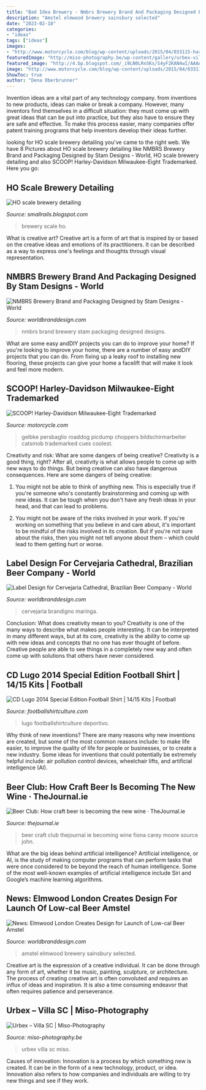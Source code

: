 ```yaml
---
title: "Bad Idea Brewery - Nmbrs Brewery Brand And Packaging Designed By Stam Designs"
description: "Amstel elmwood brewery sainsbury selected"
date: "2023-02-18"
categories:
- "ideas"
tags: ["ideas"]
images:
- "http://www.motorcycle.com/blog/wp-content/uploads/2015/04/033115-harley-davidson-milwaukee-eight-wild-bill-gelbke.jpg"
featuredImage: "http://miso-photography.be/wp-content/gallery/urbex-villa-sc/13.jpg"
featured_image: "http://4.bp.blogspot.com/_i9LN0LRnSKs/S4yF2KAN4wI/AAAAAAAABPk/kuUQxER5C7c/w1200-h630-p-k-no-nu/DSCN0043.JPG"
image: "http://www.motorcycle.com/blog/wp-content/uploads/2015/04/033115-harley-davidson-milwaukee-eight-wild-bill-gelbke.jpg"
ShowToc: true
author: "Dena Oberbrunner"
---
```



Invention ideas are a vital part of any technology company. from inventions to new products, ideas can make or break a company. However, many inventors find themselves in a difficult situation: they must come up with great ideas that can be put into practice, but they also have to ensure they are safe and effective. To make this process easier, many companies offer patent training programs that help inventors develop their ideas further.

	

		
looking for HO scale brewery detailing you've came to the right web. We have 8 Pictures about HO scale brewery detailing like NMBRS Brewery Brand and Packaging Designed by Stam Designs - World, HO scale brewery detailing and also SCOOP! Harley-Davidson Milwaukee-Eight Trademarked. Here you go:
		
    
## HO Scale Brewery Detailing

<img loading=lazy src="http://4.bp.blogspot.com/_i9LN0LRnSKs/S4yF2KAN4wI/AAAAAAAABPk/kuUQxER5C7c/w1200-h630-p-k-no-nu/DSCN0043.JPG" onerror="this.onerror=null;this.src='https://tse4.mm.bing.net/th?id=OIP.bLUXpgcCE0ow70Um2qJgBgHaD4&amp;pid=15.1';" alt="HO scale brewery detailing">

_Source: smallrails.blogspot.com_

>brewery scale ho. 

	

What is creative art?
Creative art is a form of art that is inspired by or based on the creative ideas and emotions of its practitioners. It can be described as a way to express one's feelings and thoughts through visual representation.

    
## NMBRS Brewery Brand And Packaging Designed By Stam Designs - World

<img loading=lazy src="https://worldbranddesign.com/wp-content/uploads/2020/09/NMBRS_Brewery9.jpg" onerror="this.onerror=null;this.src='https://tse4.mm.bing.net/th?id=OIP.Oe6zr7R9LqgkWvld0-vA2QHaEL&amp;pid=15.1';" alt="NMBRS Brewery Brand and Packaging Designed by Stam Designs - World">

_Source: worldbranddesign.com_

>nmbrs brand brewery stam packaging designed designs. 

	

What are some easy andDIY projects you can do to improve your home?
If you're looking to improve your home, there are a number of easy andDIY projects that you can do. From fixing up a leaky roof to installing new flooring, these projects can give your home a facelift that will make it look and feel more modern.

    
## SCOOP! Harley-Davidson Milwaukee-Eight Trademarked

<img loading=lazy src="http://www.motorcycle.com/blog/wp-content/uploads/2015/04/033115-harley-davidson-milwaukee-eight-wild-bill-gelbke.jpg" onerror="this.onerror=null;this.src='https://tse2.mm.bing.net/th?id=OIP.Lot0qe0DrRXnbqPqlD-VIAHaEX&amp;pid=15.1';" alt="SCOOP! Harley-Davidson Milwaukee-Eight Trademarked">

_Source: motorcycle.com_

>gelbke persbaglio roaddog picdump choppers bildschirmarbeiter catsmob trademarked cues coolest. 

	

Creativity and risk: What are some dangers of being creative?
Creativity is a good thing, right? After all, creativity is what allows people to come up with new ways to do things. But being creative can also have dangerous consequences. Here are some dangers of being creative:
1) You might not be able to think of anything new. This is especially true if you're someone who's constantly brainstorming and coming up with new ideas. It can be tough when you don't have any fresh ideas in your head, and that can lead to problems.

2) You might not be aware of the risks involved in your work. If you're working on something that you believe in and care about, it's important to be mindful of the risks involved in its creation. But if you're not sure about the risks, then you might not tell anyone about them – which could lead to them getting hurt or worse.

    
## Label Design For Cervejaria Cathedral, Brazilian Beer Company - World

<img loading=lazy src="https://worldbranddesign.com/wp-content/uploads/2019/08/Brandigno-CervejariaCathedralLabel6.png" onerror="this.onerror=null;this.src='https://tse1.mm.bing.net/th?id=OIP.p4HgLMGonmy1d2JCZjDE1QHaEK&amp;pid=15.1';" alt="Label Design for Cervejaria Cathedral, Brazilian Beer Company - World">

_Source: worldbranddesign.com_

>cervejaria brandigno maringa. 

	

Conclusion: What does creativity mean to you?
Creativity is one of the many ways to describe what makes people interesting. It can be interpreted in many different ways, but at its core, creativity is the ability to come up with new ideas and concepts that no one has ever thought of before. Creative people are able to see things in a completely new way and often come up with solutions that others have never considered.

    
## CD Lugo 2014 Special Edition Football Shirt | 14/15 Kits | Football

<img loading=lazy src="https://www.footballshirtculture.com/images/stories/cd-lugo-2014-special-edition-football-shirt/_cd_lugo_camiseta_pulpo_14-15_03_2.jpg" onerror="this.onerror=null;this.src='https://tse2.mm.bing.net/th?id=OIP.QOBUByXfRm1Gk8Ce5eyWtgHaHa&amp;pid=15.1';" alt="CD Lugo 2014 Special Edition Football Shirt | 14/15 Kits | Football">

_Source: footballshirtculture.com_

>lugo footballshirtculture deportivo. 

	

Why think of new inventions?
There are many reasons why new inventions are created, but some of the most common reasons include: to make life easier, to improve the quality of life for people or businesses, or to create a new industry. Some ideas for inventions that could potentially be extremely helpful include: air pollution control devices, wheelchair lifts, and artificial intelligence (AI).

    
## Beer Club: How Craft Beer Is Becoming The New Wine · TheJournal.ie

<img loading=lazy src="https://img2.thejournal.ie/inline/1443133/original/?width=630&amp;version=1443133" onerror="this.onerror=null;this.src='https://tse2.mm.bing.net/th?id=OIP.V7ZUgticb0B6WXScuKAtuwHaFS&amp;pid=15.1';" alt="Beer Club: How craft beer is becoming the new wine · TheJournal.ie">

_Source: thejournal.ie_

>beer craft club thejournal ie becoming wine fiona carey moore source john. 

	

What are the big ideas behind artificial intelligence?
Artificial intelligence, or AI, is the study of making computer programs that can perform tasks that were once considered to be beyond the reach of human intelligence. Some of the most well-known examples of artificial intelligence include Siri and Google’s machine learning algorithms.

    
## News: Elmwood London Creates Design For Launch Of Low-cal Beer Amstel

<img loading=lazy src="https://worldbranddesign.com/wp-content/uploads/2020/02/Amstel_UK66_KeyVisual_V1_Square_Instagram.jpg" onerror="this.onerror=null;this.src='https://tse1.mm.bing.net/th?id=OIP.ePszxsoRAEVp7-iAT3mw3AHaHa&amp;pid=15.1';" alt="News: Elmwood London Creates Design for Launch of Low-cal Beer Amstel">

_Source: worldbranddesign.com_

>amstel elmwood brewery sainsbury selected. 

	

Creative art is the expression of a creative individual. It can be done through any form of art, whether it be music, painting, sculpture, or architecture. The process of creating creative art is often convoluted and requires an influx of ideas and inspiration. It is also a time consuming endeavor that often requires patience and perseverance.

    
## Urbex – Villa SC | Miso-Photography

<img loading=lazy src="http://miso-photography.be/wp-content/gallery/urbex-villa-sc/13.jpg" onerror="this.onerror=null;this.src='https://tse4.mm.bing.net/th?id=OIP.z1DwzE3QnThHK98a3wciDQHaE7&amp;pid=15.1';" alt="Urbex – Villa SC | Miso-Photography">

_Source: miso-photography.be_

>urbex villa sc miso. 

	

Causes of innovation:
Innovation is a process by which something new is created. It can be in the form of a new technology, product, or idea. Innovation also refers to how companies and individuals are willing to try new things and see if they work.

